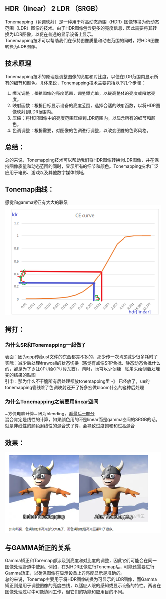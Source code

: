 ## HDR（linear） 2 LDR （SRGB）
Tonemapping（色调映射）是一种用于将高动态范围（HDR）图像转换为低动态范围（LDR）图像的技术。由于HDR图像包含更多的亮度信息，因此需要将其转换为LDR图像，以便在普通的显示设备上显示。  
Tonemapping技术可以帮助我们在保持图像质量和动态范围的同时，将HDR图像转换为LDR图像。  

  

## 技术原理
Tonemapping技术的原理是调整图像的亮度和对比度，以便在LDR范围内显示所有的细节和颜色。具体来说，Tonemapping技术主要包括以下几个步骤：   
1. 曝光调整：根据图像的亮度范围，调整曝光值，以提高整体的亮度或降低亮度。    
2. 映射函数：根据目标显示设备的亮度范围，选择合适的映射函数，以将HDR图像映射到LDR范围内。    
3. 压缩：将HDR图像中的亮度范围压缩到LDR范围内，以显示所有的细节和颜色。  
4. 色调调整：根据需要，对图像的色调进行调整，以改变图像的色彩风格。    


## 总结：    
总的来说，Tonemapping技术可以帮助我们将HDR图像转换为LDR图像，并在保持图像质量和动态范围的同时，显示所有的细节和颜色。Tonemapping技术广泛应用于电影、游戏以及其他数字媒体领域。  

## Tonemap曲线：
感觉和gamma矫正有大大的联系      
![Tonemap曲线果](imgs/TonemapAlgorithm.png)

## 拷打：
### 为什么SR和Tonemapping一起做了
表面：因为cpp传给usf文件的东西都差不多的，那少传一次肯定减少很多耗时了  
实际：减少后处理drawcall的状态切换（感觉有点像SRP合批、静态动态合批什么的，都是为了少让CPU给GPU传东西），同时，也可以少创建一张用来绘制后处理完的结果的贴图     
引申：那为什么不干脆所有后处理都放tonemapping里 -》 已经放了，ue的tonemapping管线除了色调映射还开了好多宏做bloom什么的这种后处理   

### 为什么Tonemapping之前要用linear空间
~方便电脑计算~
因为blending，[看最后一部分](https://docs.unity3d.com/cn/current/Manual/LinearRendering-LinearOrGammaWorkflow.html)  
混合肯定是线性的计算，如果颜色用的不是linear而是gamma空间的SRGB的话，就是非线性的颜色用线性的混合式子算，会导致过度饱和和过亮混合
  
## 效果：
![色调映射的效果](imgs/色调映射的效果.png)


## 与GAMMA矫正的关系
Gamma矫正和Tonemap都涉及到亮度和对比度的调整，因此它们可能会在同一图像处理管道中使用。例如，在对HDR图像进行Tonemap后，可能还需要进行Gamma矫正，以确保图像在显示设备上的亮度显示是准确的。        
总的来说，Tonemap主要用于将HDR图像转换为可显示的LDR图像，而Gamma矫正则是用于调整图像的亮度曲线，以适应人眼的感知或显示设备的特性。两者在图像处理过程中可能协同工作，但它们的功能和应用目的不同。
